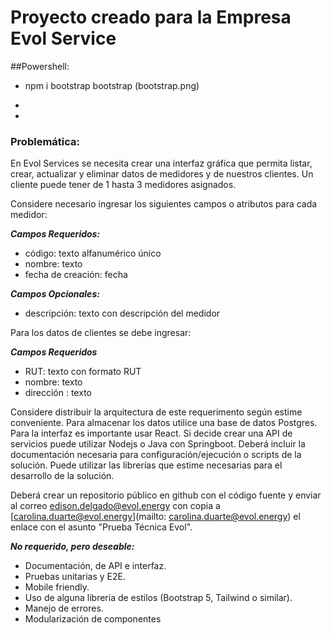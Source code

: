 # Proyecto creado para la Empresa Evol Service

##Powershell:

- npm i bootstrap bootstrap
(bootstrap.png)

-
-


### Problemática:

En Evol Services se necesita crear una interfaz gráfica que permita listar, crear, actualizar y eliminar datos de medidores y de nuestros clientes. Un cliente puede tener de 1 hasta 3 medidores  asignados.

Considere necesario ingresar los siguientes campos o atributos para cada medidor:

***Campos Requeridos:***

- código: texto alfanumérico único
- nombre: texto
- fecha de creación: fecha

***Campos Opcionales:***

- descripción: texto con descripción del medidor

Para los datos de clientes se debe ingresar:

***Campos Requeridos***

- RUT: texto con formato RUT
- nombre: texto
- dirección : texto

Considere distribuir la arquitectura de este requerimento según estime conveniente.
Para almacenar los datos utilice una base de datos Postgres.
Para la interfaz es importante usar React.
Si decide crear una API de servicios puede utilizar Nodejs o Java con Springboot.
Deberá incluir la documentación necesaria para configuración/ejecución o scripts de la solución.
Puede utilizar las librerías que estime necesarias para el desarrollo de la solución.

Deberá crear un repositorio público en github con el código fuente y enviar al correo [edison.delgado@evol.energy](mailto:edison.delgado@evol.energy) con copia a [carolina.duarte@evol.energy](mailto: carolina.duarte@evol.energy) el enlace con el asunto "Prueba Técnica Evol".

***No requerido, pero deseable:***

- Documentación, de API e interfaz.
- Pruebas unitarias y E2E.
- Mobile friendly.
- Uso de alguna librería de estilos (Bootstrap 5, Tailwind o similar).
- Manejo de errores.
- Modularización de componentes
